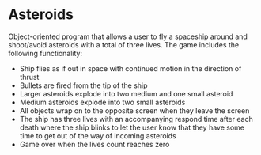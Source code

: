 # Asteroids
Object-oriented program that allows a user to fly a spaceship around and shoot/avoid asteroids with a total of three lives.
The game includes the following functionality:
* Ship flies as if out in space with continued motion in the direction of thrust
* Bullets are fired from the tip of the ship
* Larger asteroids explode into two medium and one small asteroid
* Medium asteroids explode into two small asteroids 
* All objects wrap on to the opposite screen when they leave the screen
* The ship has three lives with an accompanying respond time after each death where
the ship blinks to let the user know that they have some time to get out of the way
of incoming asteroids 
* Game over when the lives count reaches zero
